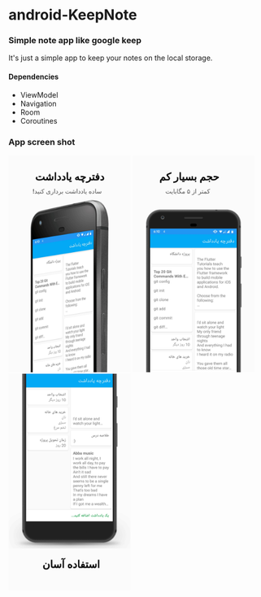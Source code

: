 # android-KeepNote
### Simple note app like google keep

It's just a simple app to keep your notes
on the local storage.

#### Dependencies
- ViewModel
- Navigation
- Room
- Coroutines

### App screen shot
<img src="https://github.com/Qorbanzadeh/Note-Keeper/blob/master/Screenshot/0.jpg?raw=true" alt="1" width="240" /> <img src="https://github.com/Qorbanzadeh/Note-Keeper/blob/master/Screenshot/1.jpg?raw=true" alt="2" width="240" /> <img src="https://github.com/Qorbanzadeh/Note-Keeper/blob/master/Screenshot/2.jpg?raw=true" alt="2" width="240" />
